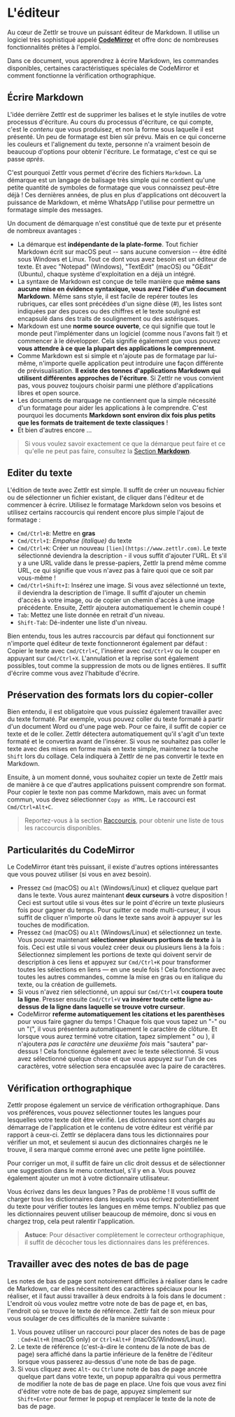 # L'éditeur

Au cœur de Zettlr se trouve un puissant éditeur de Markdown. Il utilise un logiciel très sophistiqué appelé **[CodeMirror](https://codemirror.net/)** et offre donc de nombreuses fonctionnalités prêtes à l'emploi.

Dans ce document, vous apprendrez à écrire Markdown, les commandes disponibles, certaines caractéristiques spéciales de CodeMirror et comment fonctionne la vérification orthographique.

## Écrire Markdown

L'idée derrière Zettlr est de supprimer les balises et le style inutiles de votre processus d'écriture. Au cours du processus d'écriture, ce qui compte, c'est le _contenu_ que vous produisez, et non la forme sous laquelle il est présenté. Un peu de formatage est bien sûr prévu. Mais en ce qui concerne les couleurs et l'alignement du texte, personne n'a vraiment besoin de beaucoup d'options pour obtenir l'écriture. Le formatage, c'est ce qui se passe _après_.

C'est pourquoi Zettlr vous permet d'écrire des fichiers `Markdown`. La démarque est un langage de balisage très simple qui ne contient qu'une petite quantité de symboles de formatage que vous connaissez peut-être déjà ! Ces dernières années, de plus en plus d'applications ont découvert la puissance de Markdown, et même WhatsApp l'utilise pour permettre un formatage simple des messages.

Un document de démarquage n'est constitué que de texte pur et présente de nombreux avantages :

* La démarque est **indépendante de la plate-forme**. Tout fichier Markdown écrit sur macOS peut -- sans aucune conversion -- être édité sous Windows et Linux. Tout ce dont vous avez besoin est un éditeur de texte. Et avec "Notepad" (Windows), "TextEdit" (macOS) ou "GEdit" (Ubuntu), chaque système d'exploitation en a déjà un intégré.
* La syntaxe de Markdown est conçue de telle manière que **même sans aucune mise en évidence syntaxique, vous avez l'idée d'un document Markdown**. Même sans style, il est facile de repérer toutes les rubriques, car elles sont précédées d'un signe dièse (#), les listes sont indiquées par des puces ou des chiffres et le texte souligné est encapsulé dans des traits de soulignement ou des astérisques.
* Markdown est une **norme source ouverte**, ce qui signifie que tout le monde peut l'implémenter dans un logiciel (comme nous l'avons fait !) et commencer à le développer. Cela signifie également que vous pouvez **vous attendre à ce que la plupart des applications le comprennent**.
* Comme Markdown est si simple et n'ajoute pas de formatage par lui-même, n'importe quelle application peut introduire une façon différente de prévisualisation. **Il existe des tonnes d'applications Markdown qui utilisent différentes approches de l'écriture**. Si Zettlr ne vous convient pas, vous pouvez toujours choisir parmi une pléthore d'applications libres et open source.
* Les documents de marquage ne contiennent que la simple nécessité d'un formatage pour aider les applications à le comprendre. C'est pourquoi les documents **Markdown sont environ dix fois plus petits que les formats de traitement de texte classiques** !
* Et bien d'autres encore ...

> Si vous voulez savoir exactement ce que la démarque peut faire et ce qu'elle ne peut pas faire, consultez la [Section **Markdown**](../reference/markdown-basics.md).

## Editer du texte

L'édition de texte avec Zettlr est simple. Il suffit de créer un nouveau fichier ou de sélectionner un fichier existant, de cliquer dans l'éditeur et de commencer à écrire. Utilisez le formatage Markdown selon vos besoins et utilisez certains raccourcis qui rendent encore plus simple l'ajout de formatage :

* `Cmd/Ctrl+B`: Mettre en **gras**
* `Cmd/Ctrl+I`: _Empahse (italique)_ du texte
* `Cmd/Ctrl+K`: Créer un nouveau `[lien](https://www.zettlr.com)`. Le texte sélectionné deviendra la description - il vous suffit d'ajouter l'URL. Et s'il y a une URL valide dans le presse-papiers, Zettlr la prend même comme URL, ce qui signifie que vous n'avez pas à faire quoi que ce soit par vous-même !
* `Cmd/Ctrl+Shift+I`: Insérez une image. Si vous avez sélectionné un texte, il deviendra la description de l'image. Il suffit d'ajouter un chemin d'accès à votre image, ou de copier un chemin d'accès à une image précédente. Ensuite, Zettlr ajoutera automatiquement le chemin coupé !
* `Tab`: Mettez une liste donnée en retrait d'un niveau.
* `Shift-Tab`: Dé-indenter une liste d'un niveau.

Bien entendu, tous les autres raccourcis par défaut qui fonctionnent sur n'importe quel éditeur de texte fonctionneront également par défaut : Copier le texte avec `Cmd/Ctrl+C`, l'insérer avec `Cmd/Ctrl+V` ou le couper en appuyant sur `Cmd/Ctrl+X`. L'annulation et la reprise sont également possibles, tout comme la suppression de mots ou de lignes entières. Il suffit d'écrire comme vous avez l'habitude d'écrire.

## Préservation des formats lors du copier-coller

Bien entendu, il est obligatoire que vous puissiez également travailler avec du texte formaté. Par exemple, vous pouvez coller du texte formaté à partir d'un document Word ou d'une page web. Pour ce faire, il suffit de copier ce texte et de le coller. Zettlr détectera automatiquement qu'il s'agit d'un texte formaté et le convertira avant de l'insérer. Si vous ne souhaitez pas coller le texte avec des mises en forme mais en texte simple, maintenez la touche `Shift` lors du collage. Cela indiquera à Zettlr de ne pas convertir le texte en Markdown.

Ensuite, à un moment donné, vous souhaitez copier un texte de Zettlr mais de manière à ce que d'autres applications puissent comprendre son format. Pour copier le texte non pas comme Markdown, mais avec un format commun, vous devez sélectionner `Copy as HTML`. Le raccourci est `Cmd/Ctrl+Alt+C`.

> Reportez-vous à la section [Raccourcis](../reference/shortcuts.md), pour obtenir une liste de tous les raccourcis disponibles.

## Particularités du CodeMirror

Le CodeMirror étant très puissant, il existe d'autres options intéressantes que vous pouvez utiliser (si vous en avez besoin).

* Pressez `Cmd` (macOS) ou `Alt` (Windows/Linux) et cliquez quelque part dans le texte. Vous aurez maintenant **deux curseurs** à votre disposition ! Ceci est surtout utile si vous êtes sur le point d'écrire un texte plusieurs fois pour gagner du temps. Pour quitter ce mode multi-curseur, il vous suffit de cliquer n'importe où dans le texte sans avoir à appuyer sur les touches de modification.
* Pressez `Cmd` (macOS) ou `Alt` (Windows/Linux) et sélectionnez un texte. Vous pouvez maintenant **sélectionner plusieurs portions de texte** à la fois. Ceci est utile si vous voulez créer deux ou plusieurs liens à la fois : Sélectionnez simplement les portions de texte qui doivent servir de description à ces liens et appuyez sur `Cmd/Ctrl+K` pour transformer toutes les sélections en liens — en une seule fois ! Cela fonctionne avec toutes les autres commandes, comme la mise en gras ou en italique du texte, ou la création de guillemets.
* Si vous n'avez rien sélectionné, un appui sur `Cmd/Ctrl+X` **coupera toute la ligne**. Presser ensuite `Cmd/Ctrl+V` **va insérer toute cette ligne au-dessus de la ligne dans laquelle se trouve votre curseur**.
* CodeMirror **referme automatiquement les citations et les parenthèses** pour vous faire gagner du temps ! Chaque fois que vous tapez un "-" ou un "(", il vous présentera automatiquement le caractère de clôture. Et lorsque vous aurez terminé votre citation, tapez simplement " ou ), il n'ajoutera _pas le caractère une deuxième fois_ mais "sautera" par-dessus ! Cela fonctionne également avec le texte sélectionné. Si vous avez sélectionné quelque chose et que vous appuyez sur l'un de ces caractères, votre sélection sera encapsulée avec la paire de caractères.

## Vérification orthographique

Zettlr propose également un service de vérification orthographique. Dans vos préférences, vous pouvez sélectionner toutes les langues pour lesquelles votre texte doit être vérifié. Les dictionnaires sont chargés au démarrage de l'application et le contenu de votre éditeur est vérifié par rapport à ceux-ci. Zettlr se déplacera dans tous les dictionnaires pour vérifier un mot, et seulement si aucun des dictionnaires chargés ne le trouve, il sera marqué comme erroné avec une petite ligne pointillée.

Pour corriger un mot, il suffit de faire un clic droit dessus et de sélectionner une suggestion dans le menu contextuel, s'il y en a. Vous pouvez également ajouter un mot à votre dictionnaire utilisateur.

Vous écrivez dans les deux langues ? Pas de problème ! Il vous suffit de charger tous les dictionnaires dans lesquels vous écrivez potentiellement du texte pour vérifier toutes les langues en même temps. N'oubliez pas que les dictionnaires peuvent utiliser beaucoup de mémoire, donc si vous en chargez trop, cela peut ralentir l'application.

> **Astuce**: Pour désactiver complètement le correcteur orthographique, il suffit de décocher tous les dictionnaires dans les préférences.

## Travailler avec des notes de bas de page

Les notes de bas de page sont notoirement difficiles à réaliser dans le cadre de Markdown, car elles nécessitent des caractères spéciaux pour les réaliser, et il faut aussi travailler à deux endroits à la fois dans le document : L'endroit où vous voulez mettre votre note de bas de page et, en bas, l'endroit où se trouve le texte de référence. Zettlr fait de son mieux pour vous soulager de ces difficultés de la manière suivante :

1. Vous pouvez utiliser un raccourci pour placer des notes de bas de page : `Cmd+Alt+R` (macOS only) or `Ctrl+Alt+F` (macOS/Windows/Linux).
2. Le texte de référence (c'est-à-dire le contenu de la note de bas de page) sera affiché dans la partie inférieure de la fenêtre de l'éditeur lorsque vous passerez au-dessus d'une note de bas de page.
3. Si vous cliquez avec `Alt`- ou `Ctrl`une note de bas de page ancrée quelque part dans votre texte, un popup apparaîtra qui vous permettra de modifier la note de bas de page en place. Une fois que vous avez fini d'éditer votre note de bas de page, appuyez simplement sur `Shift+Enter` pour fermer le popup et remplacer le texte de la note de bas de page.
